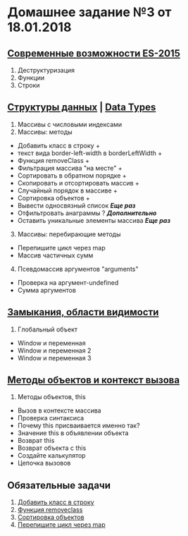 # Домашнее задание №3 от 18.01.2018

## [Современные возможности ES-2015](https://learn.javascript.ru/es-modern)
1. Деструктуризация
2. Функции
3. Строки

## [Структуры данных](https://learn.javascript.ru/data-structures) | [Data Types](http://javascript.info/data-types)
1. Массивы с числовыми индексами
2. Массивы: методы
* Добавить класс в строку +
*  текст вида border-left-width в borderLeftWidth +
* Функция removeClass +
* Фильтрация массива "на месте" +
* Сортировать в обратном порядке +
* Скопировать и отсортировать массив +
* Случайный порядок в массиве +
* Сортировка объектов +
* Вывести односвязный список ***Еще раз***
* Отфильтровать анаграммы ? ***Дополнительно***
* Оставить уникальные элементы массива ***Еще раз***

3. Массивы: перебирающие методы
* Перепишите цикл через map
* Массив частичных сумм

4. Псевдомассив аргументов "arguments"
* Проверка на аргумент-undefined
* Сумма аргументов


## [Замыкания, области видимости](https://learn.javascript.ru/functions-closures)
1. Глобальный объект
* Window и переменная
* Window и переменная 2
* Window и переменная 3


## [Методы объектов и контекст вызова](https://learn.javascript.ru/objects-more)
1. Методы объектов, this
* Вызов в контексте массива
* Проверка синтаксиса
* Почему this присваивается именно так?
* Значение this в объявлении объекта
* Возврат this
* Возврат объекта с this
* Создайте калькулятор
* Цепочка вызовов

## Обязательные задачи
1. [Добавить класс в строку](<https://learn.javascript.ru/array-methods#добавить-класс-в-строку>)
1. [Функция removeclass](<https://learn.javascript.ru/array-methods#функция-removeclass>)
1. [Сортировка объектов](<https://learn.javascript.ru/array-methods#сортировка-объектов>)
1. [Перепишите цикл через map](<https://learn.javascript.ru/array-iteration#перепишите-цикл-через-map>)
